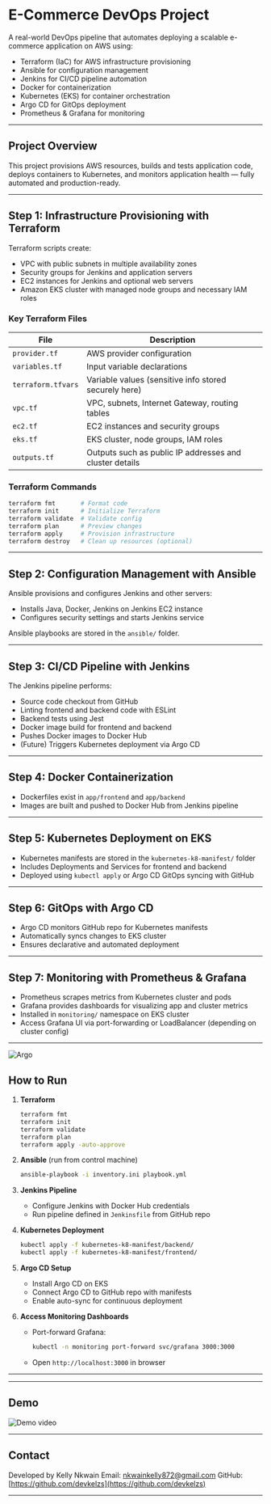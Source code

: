 # E-Commerce DevOps Project

A real-world DevOps pipeline that automates deploying a scalable e-commerce application on AWS using:

- Terraform (IaC) for AWS infrastructure provisioning  
- Ansible for configuration management  
- Jenkins for CI/CD pipeline automation  
- Docker for containerization  
- Kubernetes (EKS) for container orchestration  
- Argo CD for GitOps deployment  
- Prometheus & Grafana for monitoring  

---

## Project Overview

This project provisions AWS resources, builds and tests application code, deploys containers to Kubernetes, and monitors application health — fully automated and production-ready.

---

## Step 1: Infrastructure Provisioning with Terraform

Terraform scripts create:

- VPC with public subnets in multiple availability zones  
- Security groups for Jenkins and application servers  
- EC2 instances for Jenkins and optional web servers  
- Amazon EKS cluster with managed node groups and necessary IAM roles  

### Key Terraform Files

| File              | Description                                              |
|-------------------|----------------------------------------------------------|
| `provider.tf`     | AWS provider configuration                               |
| `variables.tf`    | Input variable declarations                              |
| `terraform.tfvars`| Variable values (sensitive info stored securely here)   |
| `vpc.tf`          | VPC, subnets, Internet Gateway, routing tables          |
| `ec2.tf`          | EC2 instances and security groups                        |
| `eks.tf`          | EKS cluster, node groups, IAM roles                      |
| `outputs.tf`      | Outputs such as public IP addresses and cluster details |

### Terraform Commands

```bash
terraform fmt       # Format code  
terraform init      # Initialize Terraform  
terraform validate  # Validate config  
terraform plan      # Preview changes  
terraform apply     # Provision infrastructure  
terraform destroy   # Clean up resources (optional)  
````

---

## Step 2: Configuration Management with Ansible

Ansible provisions and configures Jenkins and other servers:

* Installs Java, Docker, Jenkins on Jenkins EC2 instance
* Configures security settings and starts Jenkins service

Ansible playbooks are stored in the `ansible/` folder.

---

## Step 3: CI/CD Pipeline with Jenkins

The Jenkins pipeline performs:

* Source code checkout from GitHub
* Linting frontend and backend code with ESLint
* Backend tests using Jest
* Docker image build for frontend and backend
* Pushes Docker images to Docker Hub
* (Future) Triggers Kubernetes deployment via Argo CD

---

## Step 4: Docker Containerization

* Dockerfiles exist in `app/frontend` and `app/backend`
* Images are built and pushed to Docker Hub from Jenkins pipeline

---

## Step 5: Kubernetes Deployment on EKS

* Kubernetes manifests are stored in the `kubernetes-k8-manifest/` folder
* Includes Deployments and Services for frontend and backend
* Deployed using `kubectl apply` or Argo CD GitOps syncing with GitHub

---

## Step 6: GitOps with Argo CD

* Argo CD monitors GitHub repo for Kubernetes manifests
* Automatically syncs changes to EKS cluster
* Ensures declarative and automated deployment

---

## Step 7: Monitoring with Prometheus & Grafana

* Prometheus scrapes metrics from Kubernetes cluster and pods
* Grafana provides dashboards for visualizing app and cluster metrics
* Installed in `monitoring/` namespace on EKS cluster
* Access Grafana UI via port-forwarding or LoadBalancer (depending on cluster config)

---

![Argo](images/Screenshot%20(154).png) 


## How to Run

1. **Terraform**

   ```bash
   terraform fmt
   terraform init
   terraform validate
   terraform plan
   terraform apply -auto-approve
   ```

2. **Ansible** (run from control machine)

   ```bash
   ansible-playbook -i inventory.ini playbook.yml
   ```

3. **Jenkins Pipeline**

   * Configure Jenkins with Docker Hub credentials
   * Run pipeline defined in `Jenkinsfile` from GitHub repo

4. **Kubernetes Deployment**

   ```bash
   kubectl apply -f kubernetes-k8-manifest/backend/
   kubectl apply -f kubernetes-k8-manifest/frontend/
   ```

5. **Argo CD Setup**

   * Install Argo CD on EKS
   * Connect Argo CD to GitHub repo with manifests
   * Enable auto-sync for continuous deployment

6. **Access Monitoring Dashboards**

   * Port-forward Grafana:

     ```bash
     kubectl -n monitoring port-forward svc/grafana 3000:3000
     ```
   * Open `http://localhost:3000` in browser

---
---

## Demo

![Demo video](https://youtu.be/nEjO0pGZHCE)

---

## Contact

Developed by Kelly Nkwain
Email: [nkwainkelly872@gmail.com](mailto:kellynkwain72@gmail.com)
GitHub: [https://github.com/devkelzs](https://github.com/devkelzs)

---

